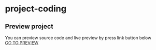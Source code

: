 # project-coding

## Preview project
You can preview source code and live preview by press link button below
[GO TO PREVIEW](https://codesandbox.io/s/awesome-galois-x6e48)
